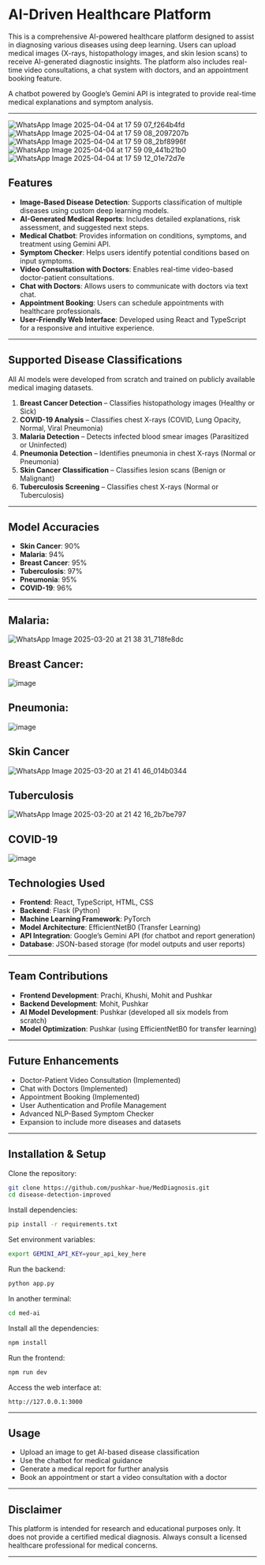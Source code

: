 # AI-Driven Healthcare Platform

This is a comprehensive AI-powered healthcare platform designed to assist in diagnosing various diseases using deep learning. Users can upload medical images (X-rays, histopathology images, and skin lesion scans) to receive AI-generated diagnostic insights. The platform also includes real-time video consultations, a chat system with doctors, and an appointment booking feature.

A chatbot powered by Google’s Gemini API is integrated to provide real-time medical explanations and symptom analysis.

---

![WhatsApp Image 2025-04-04 at 17 59 07_f264b4fd](https://github.com/user-attachments/assets/0957d02d-7413-4259-bdb4-5f1d6fd65997)
![WhatsApp Image 2025-04-04 at 17 59 08_2097207b](https://github.com/user-attachments/assets/735c9341-7fd4-4f66-81c4-56f95febedc6)
![WhatsApp Image 2025-04-04 at 17 59 08_2bf8996f](https://github.com/user-attachments/assets/de5ab826-8c08-408a-8be5-7c01f07ddd08)
![WhatsApp Image 2025-04-04 at 17 59 09_441b21b0](https://github.com/user-attachments/assets/9391784c-f676-4f0e-bce2-fec748c166dd)
![WhatsApp Image 2025-04-04 at 17 59 12_01e72d7e](https://github.com/user-attachments/assets/21ec2ccd-1666-40d2-9265-206ceffc3835)


## Features

- **Image-Based Disease Detection**: Supports classification of multiple diseases using custom deep learning models.
- **AI-Generated Medical Reports**: Includes detailed explanations, risk assessment, and suggested next steps.
- **Medical Chatbot**: Provides information on conditions, symptoms, and treatment using Gemini API.
- **Symptom Checker**: Helps users identify potential conditions based on input symptoms.
- **Video Consultation with Doctors**: Enables real-time video-based doctor-patient consultations.
- **Chat with Doctors**: Allows users to communicate with doctors via text chat.
- **Appointment Booking**: Users can schedule appointments with healthcare professionals.
- **User-Friendly Web Interface**: Developed using React and TypeScript for a responsive and intuitive experience.

---

## Supported Disease Classifications

All AI models were developed from scratch and trained on publicly available medical imaging datasets.

1. **Breast Cancer Detection** – Classifies histopathology images (Healthy or Sick)
2. **COVID-19 Analysis** – Classifies chest X-rays (COVID, Lung Opacity, Normal, Viral Pneumonia)
3. **Malaria Detection** – Detects infected blood smear images (Parasitized or Uninfected)
4. **Pneumonia Detection** – Identifies pneumonia in chest X-rays (Normal or Pneumonia)
5. **Skin Cancer Classification** – Classifies lesion scans (Benign or Malignant)
6. **Tuberculosis Screening** – Classifies chest X-rays (Normal or Tuberculosis)

---

## Model Accuracies

- **Skin Cancer**: 90%  
- **Malaria**: 94%  
- **Breast Cancer**: 95%  
- **Tuberculosis**: 97%  
- **Pneumonia**: 95%  
- **COVID-19**: 96%

---


## Malaria:
![WhatsApp Image 2025-03-20 at 21 38 31_718fe8dc](https://github.com/user-attachments/assets/fe83f6f4-0ba6-4744-9133-192844fbb926)

## Breast Cancer:
![image](https://github.com/user-attachments/assets/1da6e26b-ce48-4be9-bf65-484b7c54f8ec)

## Pneumonia:
![image](https://github.com/user-attachments/assets/012e15e5-8f4e-4bb7-af63-68c34c43088e)

## Skin Cancer
![WhatsApp Image 2025-03-20 at 21 41 46_014b0344](https://github.com/user-attachments/assets/ed6a088a-938b-4401-81c6-e7d6410ac4d3)

## Tuberculosis
![WhatsApp Image 2025-03-20 at 21 42 16_2b7be797](https://github.com/user-attachments/assets/34cc3b1a-a08d-45d3-a5bb-8899b772f39a)

## COVID-19
![image](https://github.com/user-attachments/assets/1ec8268e-32ff-48ac-9ffc-b2271bca1482)


## Technologies Used

- **Frontend**: React, TypeScript, HTML, CSS  
- **Backend**: Flask (Python)  
- **Machine Learning Framework**: PyTorch  
- **Model Architecture**: EfficientNetB0 (Transfer Learning)  
- **API Integration**: Google’s Gemini API (for chatbot and report generation)  
- **Database**: JSON-based storage (for model outputs and user reports)

---

## Team Contributions

- **Frontend Development**: Prachi, Khushi, Mohit and Pushkar 
- **Backend Development**: Mohit, Pushkar  
- **AI Model Development**: Pushkar (developed all six models from scratch)  
- **Model Optimization**: Pushkar (using EfficientNetB0 for transfer learning)

---

## Future Enhancements

- Doctor-Patient Video Consultation (Implemented)  
- Chat with Doctors (Implemented)  
- Appointment Booking (Implemented)  
- User Authentication and Profile Management  
- Advanced NLP-Based Symptom Checker  
- Expansion to include more diseases and datasets

---

## Installation & Setup

Clone the repository:

```bash
git clone https://github.com/pushkar-hue/MedDiagnosis.git
cd disease-detection-improved
```

Install dependencies:

```bash
pip install -r requirements.txt
```

Set environment variables:

```bash
export GEMINI_API_KEY=your_api_key_here
```

Run the backend:

```bash
python app.py
```
In another terminal:
```bash
cd med-ai
```
Install all the dependencies:
```bash
npm install
```
Run the frontend:
```bash
npm run dev
```

Access the web interface at:

```
http://127.0.0.1:3000
```

---

## Usage

- Upload an image to get AI-based disease classification  
- Use the chatbot for medical guidance  
- Generate a medical report for further analysis  
- Book an appointment or start a video consultation with a doctor  

---

## Disclaimer

This platform is intended for research and educational purposes only. It does not provide a certified medical diagnosis. Always consult a licensed healthcare professional for medical concerns.

---
